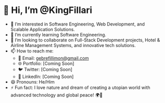 # 👋 Hi, I’m @KingFillari  
- 👀 I’m interested in Software Engineering, Web Development, and Scalable Application Solutions.  
- 🌱 I’m currently learning Software Engineering.  
- 💞️ I’m looking to collaborate on Full-Stack Development projects, Hotel & Airline Management Systems, and innovative tech solutions.  
- 📫 How to reach me:  
  - 📧 Email: gebrefillimon@gmail.com  
  - 🌐 Portfolio: [Coming Soon]  
  - 🐦 Twitter: [Coming Soon]  
  - 💼 LinkedIn: [Coming Soon]  
- 😄 Pronouns: He/Him  
- ⚡ Fun fact: I love nature and dream of creating a utopian world with advanced technology and global peace! 🌍🚀  
